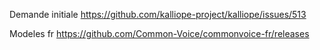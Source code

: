 Demande initiale
https://github.com/kalliope-project/kalliope/issues/513

Modeles fr
https://github.com/Common-Voice/commonvoice-fr/releases